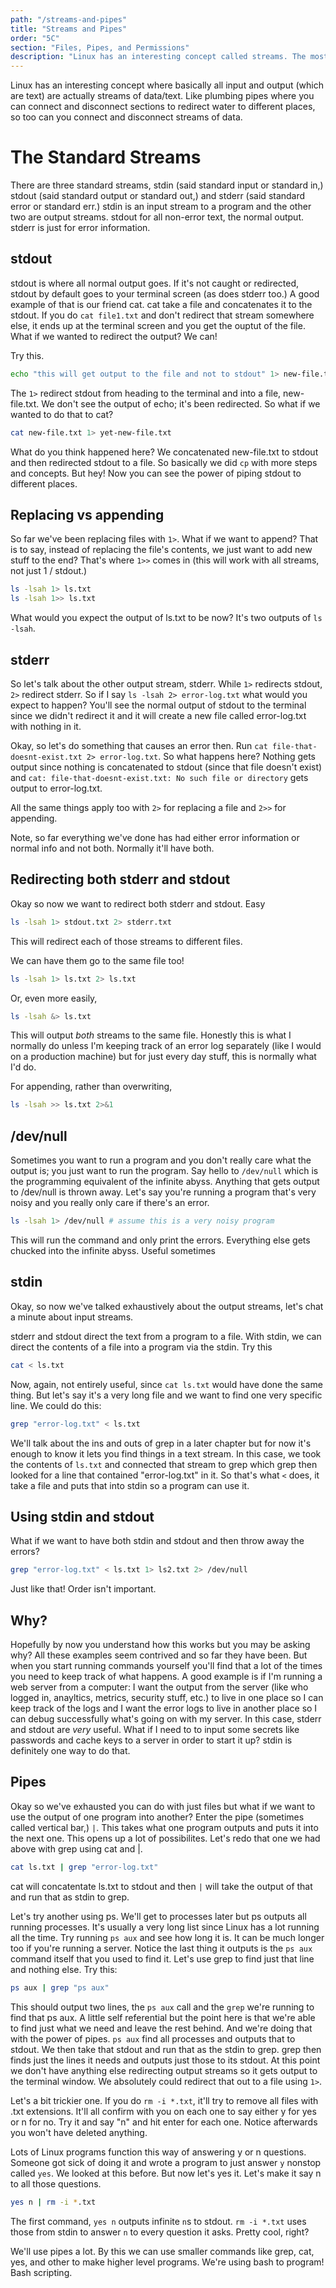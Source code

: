 ```yaml
---
path: "/streams-and-pipes"
title: "Streams and Pipes"
order: "5C"
section: "Files, Pipes, and Permissions"
description: "Linux has an interesting concept called streams. The most common of these are stdout, stderr, and stdin. Brian goes over what streams are and how to pipe them together."
---
```


Linux has an interesting concept where basically all input and output (which are text) are actually streams of data/text. Like plumbing pipes where you can connect and disconnect sections to redirect water to different places, so too can you connect and disconnect streams of data.

# The Standard Streams

There are three standard streams, stdin (said standard input or standard in,) stdout (said standard output or standard out,) and stderr (said standard error or standard err.) stdin is an input stream to a program and the other two are output streams. stdout for all non-error text, the normal output. stderr is just for error information.

## stdout

stdout is where all normal output goes. If it's not caught or redirected, stdout by default goes to your terminal screen (as does stderr too.) A good example of that is our friend cat. cat take a file and concatenates it to the stdout. If you do `cat file1.txt` and don't redirect that stream somewhere else, it ends up at the terminal screen and you get the ouptut of the file. What if we wanted to redirect the output? We can!

Try this.

```bash
echo "this will get output to the file and not to stdout" 1> new-file.txt
```

The `1>` redirect stdout from heading to the terminal and into a file, new-file.txt. We don't see the output of echo; it's been redirected. So what if we wanted to do that to cat?

```bash
cat new-file.txt 1> yet-new-file.txt
```

What do you think happened here? We concatenated new-file.txt to stdout and then redirected stdout to a file. So basically we did `cp` with more steps and concepts. But hey! Now you can see the power of piping stdout to different places.

## Replacing vs appending

So far we've been replacing files with `1>`. What if we want to append? That is to say, instead of replacing the file's contents, we just want to add new stuff to the end? That's where `1>>` comes in (this will work with all streams, not just 1 / stdout.)

```bash
ls -lsah 1> ls.txt
ls -lsah 1>> ls.txt
```

What would you expect the output of ls.txt to be now? It's two outputs of `ls -lsah`.

## stderr

So let's talk about the other output stream, stderr. While `1>` redirects stdout, `2>` redirect stderr. So if I say `ls -lsah 2> error-log.txt` what would you expect to happen? You'll see the normal output of stdout to the terminal since we didn't redirect it and it will create a new file called error-log.txt with nothing in it.

Okay, so let's do something that causes an error then. Run `cat file-that-doesnt-exist.txt 2> error-log.txt`. So what happens here? Nothing gets output since nothing is concatenated to stdout (since that file doesn't exist) and `cat: file-that-doesnt-exist.txt: No such file or directory` gets output to error-log.txt.

All the same things apply too with `2>` for replacing a file and `2>>` for appending.

Note, so far everything we've done has had either error information or normal info and not both. Normally it'll have both.

## Redirecting both stderr and stdout

Okay so now we want to redirect both stderr and stdout. Easy

```bash
ls -lsah 1> stdout.txt 2> stderr.txt
```

This will redirect each of those streams to different files.

We can have them go to the same file too!

```bash
ls -lsah 1> ls.txt 2> ls.txt
```

Or, even more easily,

```bash
ls -lsah &> ls.txt
```

This will output _both_ streams to the same file. Honestly this is what I normally do unless I'm keeping track of an error log separately (like I would on a production machine) but for just every day stuff, this is normally what I'd do. 

For appending, rather than overwriting,
```bash
ls -lsah >> ls.txt 2>&1
```

## /dev/null

Sometimes you want to run a program and you don't really care what the output is; you just want to run the program. Say hello to `/dev/null` which is the programming equivalent of the infinite abyss. Anything that gets output to /dev/null is thrown away. Let's say you're running a program that's very noisy and you really only care if there's an error.

```bash
ls -lsah 1> /dev/null # assume this is a very noisy program
```

This will run the command and only print the errors. Everything else gets chucked into the infinite abyss. Useful sometimes

## stdin

Okay, so now we've talked exhaustively about the output streams, let's chat a minute about input streams.

stderr and stdout direct the text from a program to a file. With stdin, we can direct the contents of a file into a program via the stdin. Try this

```bash
cat < ls.txt
```

Now, again, not entirely useful, since `cat ls.txt` would have done the same thing. But let's say it's a very long file and we want to find one very specific line. We could do this:

```bash
grep "error-log.txt" < ls.txt
```

We'll talk about the ins and outs of grep in a later chapter but for now it's enough to know it lets you find things in a text stream. In this case, we took the contents of `ls.txt` and connected that stream to grep which grep then looked for a line that contained "error-log.txt" in it. So that's what `<` does, it take a file and puts that into stdin so a program can use it.

## Using stdin and stdout

What if we want to have both stdin and stdout and then throw away the errors?

```bash
grep "error-log.txt" < ls.txt 1> ls2.txt 2> /dev/null
```

Just like that! Order isn't important.

## Why?

Hopefully by now you understand how this works but you may be asking why? All these examples seem contrived and so far they have been. But when you start running commands yourself you'll find that a lot of the times you need to keep track of what happens. A good example is if I'm running a web server from a computer: I want the output from the server (like who logged in, anayltics, metrics, security stuff, etc.) to live in one place so I can keep track of the logs and I want the error logs to live in another place so I can debug successfully what's going on with my server. In this case, stderr and stdout are _very_ useful. What if I need to to input some secrets like passwords and cache keys to a server in order to start it up? stdin is definitely one way to do that.

## Pipes

Okay so we've exhausted you can do with just files but what if we want to use the output of one program into another? Enter the pipe (sometimes called vertical bar,) `|`. This takes what one program outputs and puts it into the next one. This opens up a lot of possibilites. Let's redo that one we had above with grep using cat and |.

```bash
cat ls.txt | grep "error-log.txt"
```

cat will concatentate ls.txt to stdout and then `|` will take the output of that and run that as stdin to grep.

Let's try another using ps. We'll get to processes later but ps outputs all running processes. It's usually a very long list since Linux has a lot running all the time. Try running `ps aux` and see how long it is. It can be much longer too if you're running a server. Notice the last thing it outputs is the `ps aux` command itself that you used to find it. Let's use grep to find just that line and nothing else. Try this:

```bash
ps aux | grep "ps aux"
```

This should output two lines, the `ps aux` call and the `grep` we're running to find that ps aux. A little self referential but the point here is that we're able to find just what we need and leave the rest behind. And we're doing that with the power of pipes. `ps aux` find all processes and outputs that to stdout. We then take that stdout and run that as the stdin to grep. grep then finds just the lines it needs and outputs just those to its stdout. At this point we don't have anything else redirecting output streams so it gets output to the terminal window. We absolutely could redirect that out to a file using `1>`.

Let's a bit trickier one. If you do `rm -i *.txt`, it'll try to remove all files with .txt extensions. It'll all confirm with you on each one to say either y for yes or n for no. Try it and say "n" and hit enter for each one. Notice afterwards you won't have deleted anything.

Lots of Linux programs function this way of answering y or n questions. Someone got sick of doing it and wrote a program to just answer `y` nonstop called `yes`. We looked at this before. But now let's yes it. Let's make it say n to all those questions.

```bash
yes n | rm -i *.txt
```

The first command, `yes n` outputs infinite `n`s to stdout. `rm -i *.txt` uses those from stdin to answer `n` to every question it asks. Pretty cool, right?

We'll use pipes a lot. By this we can use smaller commands like grep, cat, yes, and other to make higher level programs. We're using bash to program! Bash scripting.
